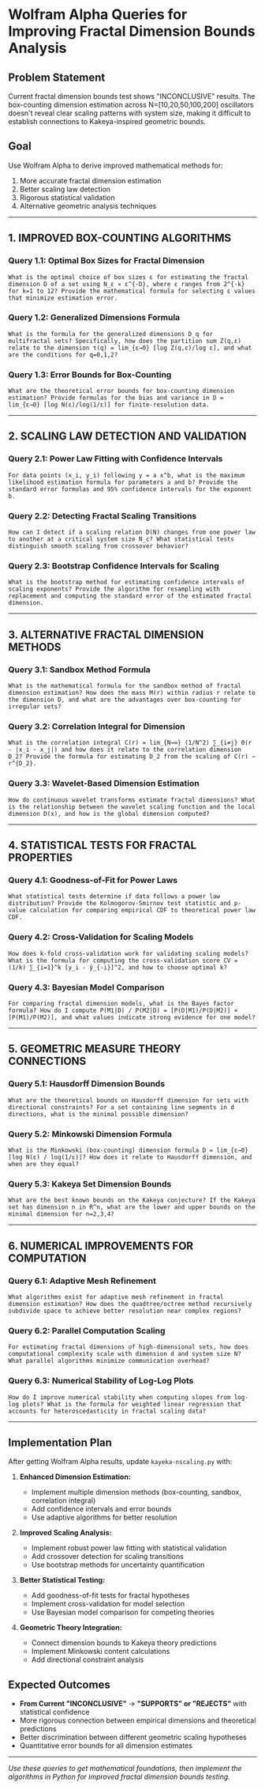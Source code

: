 # Wolfram Alpha Queries for Improving Fractal Dimension Bounds Analysis

## Problem Statement
Current fractal dimension bounds test shows "INCONCLUSIVE" results. The box-counting dimension estimation across N=[10,20,50,100,200] oscillators doesn't reveal clear scaling patterns with system size, making it difficult to establish connections to Kakeya-inspired geometric bounds.

## Goal
Use Wolfram Alpha to derive improved mathematical methods for:
1. More accurate fractal dimension estimation
2. Better scaling law detection
3. Rigorous statistical validation
4. Alternative geometric analysis techniques

---

## 1. IMPROVED BOX-COUNTING ALGORITHMS

### Query 1.1: Optimal Box Sizes for Fractal Dimension
```
What is the optimal choice of box sizes ε for estimating the fractal dimension D of a set using N_ε ∝ ε^{-D}, where ε ranges from 2^{-k} for k=1 to 12? Provide the mathematical formula for selecting ε values that minimize estimation error.
```

### Query 1.2: Generalized Dimensions Formula
```
What is the formula for the generalized dimensions D_q for multifractal sets? Specifically, how does the partition sum Z(q,ε) relate to the dimension τ(q) = lim_{ε→0} [log Z(q,ε)/log ε], and what are the conditions for q=0,1,2?
```

### Query 1.3: Error Bounds for Box-Counting
```
What are the theoretical error bounds for box-counting dimension estimation? Provide formulas for the bias and variance in D = lim_{ε→0} [log N(ε)/log(1/ε)] for finite-resolution data.
```

---

## 2. SCALING LAW DETECTION AND VALIDATION

### Query 2.1: Power Law Fitting with Confidence Intervals
```
For data points (x_i, y_i) following y = a x^b, what is the maximum likelihood estimation formula for parameters a and b? Provide the standard error formulas and 95% confidence intervals for the exponent b.
```

### Query 2.2: Detecting Fractal Scaling Transitions
```
How can I detect if a scaling relation D(N) changes from one power law to another at a critical system size N_c? What statistical tests distinguish smooth scaling from crossover behavior?
```

### Query 2.3: Bootstrap Confidence Intervals for Scaling
```
What is the bootstrap method for estimating confidence intervals of scaling exponents? Provide the algorithm for resampling with replacement and computing the standard error of the estimated fractal dimension.
```

---

## 3. ALTERNATIVE FRACTAL DIMENSION METHODS

### Query 3.1: Sandbox Method Formula
```
What is the mathematical formula for the sandbox method of fractal dimension estimation? How does the mass M(r) within radius r relate to the dimension D, and what are the advantages over box-counting for irregular sets?
```

### Query 3.2: Correlation Integral for Dimension
```
What is the correlation integral C(r) = lim_{N→∞} (1/N^2) ∑_{i≠j} Θ(r - |x_i - x_j|) and how does it relate to the correlation dimension D_2? Provide the formula for estimating D_2 from the scaling of C(r) ∼ r^{D_2}.
```

### Query 3.3: Wavelet-Based Dimension Estimation
```
How do continuous wavelet transforms estimate fractal dimensions? What is the relationship between the wavelet scaling function and the local dimension D(x), and how is the global dimension computed?
```

---

## 4. STATISTICAL TESTS FOR FRACTAL PROPERTIES

### Query 4.1: Goodness-of-Fit for Power Laws
```
What statistical tests determine if data follows a power law distribution? Provide the Kolmogorov-Smirnov test statistic and p-value calculation for comparing empirical CDF to theoretical power law CDF.
```

### Query 4.2: Cross-Validation for Scaling Models
```
How does k-fold cross-validation work for validating scaling models? What is the formula for computing the cross-validation score CV = (1/k) ∑_{i=1}^k [y_i - ŷ_{-i}]^2, and how to choose optimal k?
```

### Query 4.3: Bayesian Model Comparison
```
For comparing fractal dimension models, what is the Bayes factor formula? How do I compute P(M1|D) / P(M2|D) = [P(D|M1)/P(D|M2)] × [P(M1)/P(M2)], and what values indicate strong evidence for one model?
```

---

## 5. GEOMETRIC MEASURE THEORY CONNECTIONS

### Query 5.1: Hausdorff Dimension Bounds
```
What are the theoretical bounds on Hausdorff dimension for sets with directional constraints? For a set containing line segments in d directions, what is the minimal possible dimension?
```

### Query 5.2: Minkowski Dimension Formula
```
What is the Minkowski (box-counting) dimension formula D = lim_{ε→0} [log N(ε) / log(1/ε)]? How does it relate to Hausdorff dimension, and when are they equal?
```

### Query 5.3: Kakeya Set Dimension Bounds
```
What are the best known bounds on the Kakeya conjecture? If the Kakeya set has dimension n in R^n, what are the lower and upper bounds on the minimal dimension for n=2,3,4?
```

---

## 6. NUMERICAL IMPROVEMENTS FOR COMPUTATION

### Query 6.1: Adaptive Mesh Refinement
```
What algorithms exist for adaptive mesh refinement in fractal dimension estimation? How does the quadtree/octree method recursively subdivide space to achieve better resolution near complex regions?
```

### Query 6.2: Parallel Computation Scaling
```
For estimating fractal dimensions of high-dimensional sets, how does computational complexity scale with dimension d and system size N? What parallel algorithms minimize communication overhead?
```

### Query 6.3: Numerical Stability of Log-Log Plots
```
How do I improve numerical stability when computing slopes from log-log plots? What is the formula for weighted linear regression that accounts for heteroscedasticity in fractal scaling data?
```

---

## Implementation Plan

After getting Wolfram Alpha results, update `kayeka-nscaling.py` with:

1. **Enhanced Dimension Estimation:**
   - Implement multiple dimension methods (box-counting, sandbox, correlation integral)
   - Add confidence intervals and error bounds
   - Use adaptive algorithms for better resolution

2. **Improved Scaling Analysis:**
   - Implement robust power law fitting with statistical validation
   - Add crossover detection for scaling transitions
   - Use bootstrap methods for uncertainty quantification

3. **Better Statistical Testing:**
   - Add goodness-of-fit tests for fractal hypotheses
   - Implement cross-validation for model selection
   - Use Bayesian model comparison for competing theories

4. **Geometric Theory Integration:**
   - Connect dimension bounds to Kakeya theory predictions
   - Implement Minkowski content calculations
   - Add directional constraint analysis

## Expected Outcomes

- **From Current "INCONCLUSIVE"** → **"SUPPORTS" or "REJECTS"** with statistical confidence
- More rigorous connection between empirical dimensions and theoretical predictions
- Better discrimination between different geometric scaling hypotheses
- Quantitative error bounds for all dimension estimates

---

*Use these queries to get mathematical foundations, then implement the algorithms in Python for improved fractal dimension bounds testing.*